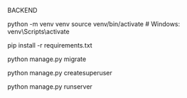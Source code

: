 BACKEND

python -m venv venv
source venv/bin/activate # Windows: venv\Scripts\activate

pip install -r requirements.txt

python manage.py migrate

python manage.py createsuperuser

python manage.py runserver
